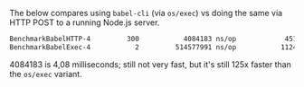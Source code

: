 The below compares using `babel-cli` (via `os/exec`) vs doing the same via HTTP POST to a running Node.js server.
 

```bash
BenchmarkBabelHTTP-4         300           4084183 ns/op            4512 B/op         60 allocs/op
BenchmarkBabelExec-4           2         514577991 ns/op           11248 B/op         86 allocs/op
```

4084183 is 4,08 milliseconds; still not very fast, but it's still 125x faster than the  `os/exec` variant.